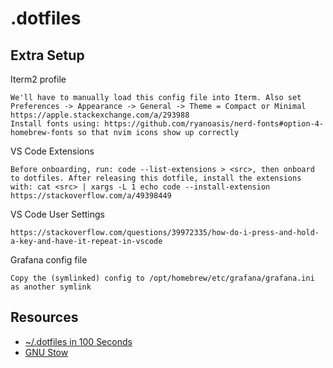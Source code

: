 # .dotfiles


## Extra Setup

Iterm2 profile

```
We'll have to manually load this config file into Iterm. Also set Preferences -> Appearance -> General -> Theme = Compact or Minimal
https://apple.stackexchange.com/a/293988
Install fonts using: https://github.com/ryanoasis/nerd-fonts#option-4-homebrew-fonts so that nvim icons show up correctly
```

VS Code Extensions

```
Before onboarding, run: code --list-extensions > <src>, then onboard to dotfiles. After releasing this dotfile, install the extensions with: cat <src> | xargs -L 1 echo code --install-extension
https://stackoverflow.com/a/49398449
```

VS Code User Settings

```
https://stackoverflow.com/questions/39972335/how-do-i-press-and-hold-a-key-and-have-it-repeat-in-vscode
```

Grafana config file

```
Copy the (symlinked) config to /opt/homebrew/etc/grafana/grafana.ini as another symlink
```

## Resources

- [~/.dotfiles in 100 Seconds](https://www.youtube.com/watch?v=r_MpUP6aKiQ)
- [GNU Stow](https://www.gnu.org/software/stow/manual/stow.html)
